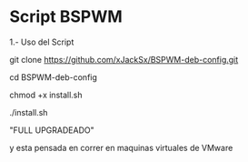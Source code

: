 # Script BSPWM

1.- Uso del Script

git clone https://github.com/xJackSx/BSPWM-deb-config.git

cd BSPWM-deb-config

chmod +x install.sh

./install.sh

"FULL UPGRADEADO"

y esta pensada en correr en maquinas virtuales de VMware
